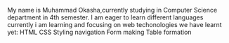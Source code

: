 My name is Muhammad Okasha,currently studying in Computer Science department in 4th semester.
I am eager to learn different languages currently i am learning and focusing on web techonologies 
we have learnt yet:
HTML
CSS Styling
navigation
Form making
Table formation

